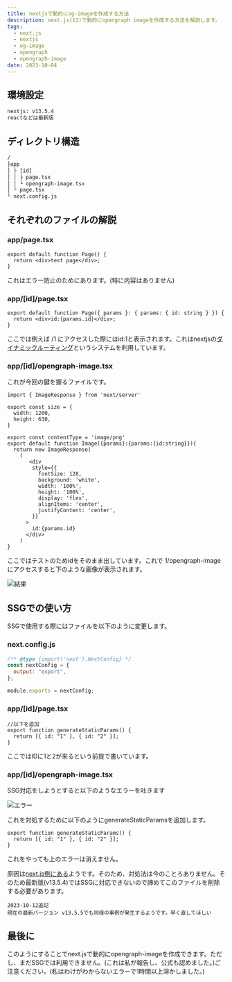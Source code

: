```yaml
---
title: nextjsで動的にog-imageを作成する方法
description: next.js(13)で動的にopengraph imageを作成する方法を解説します。
tags:
  - next.js
  - nextjs
  - og-image
  - opengraph
  - opengraph-image
date: 2023-10-04
---
```


## 環境設定

```txt
nextjs: v13.5.4
reactなどは最新版
```

## ディレクトリ構造

```txt
/
├app
│ ├ [id]
│ │ ├ page.tsx
│ │ └ opengraph-image.tsx
│ └ page.tsx
└ next.config.js
```

## それぞれのファイルの解説

### app/page.tsx

```tsx
export default function Page() {
  return <div>test page</div>;
}
```

これはエラー防止のためにあります。(特に内容はありません)

### app/\[id]/page.tsx

```tsx
export default function Page({ params }: { params: { id: string } }) {
  return <div>id:{params.id}</div>;
}
```

ここでは例えば /1 にアクセスした際にはid:1と表示されます。これはnextjsの[ダイナミックルーティング](https://nextjs.org/docs/app/building-your-application/routing/dynamic-routes)というシステムを利用しています。

### app/\[id]/opengraph-image.tsx

これが今回の鍵を握るファイルです。

```tsx
import { ImageResponse } from 'next/server'

export const size = {
  width: 1200,
  height: 630,
}

export const contentType = 'image/png'
export default function Image({params}:{params:{id:string}}){
  return new ImageResponse(
    (
       <div
        style={{
          fontSize: 128,
          background: 'white',
          width: '100%',
          height: '100%',
          display: 'flex',
          alignItems: 'center',
          justifyContent: 'center',
        }}
      >
        id:{params.id}
      </div>
    )
}
```

ここではテストのためidをそのまま出しています。これで 1/opengraph-image にアクセスすると下のような画像が表示されます。

![結果](./posts/20231004/opengraph-image-example.png)

## SSGでの使い方

SSGで使用する際にはファイルを以下のように変更します。

### next.config.js

```js
/** @type {import('next').NextConfig} */
const nextConfig = {
  output: "export",
};

module.exports = nextConfig;
```

### app/\[id]/page.tsx

```tsx
//以下を追加
export function generateStaticParams() {
  return [{ id: "1" }, { id: "2" }];
}
```

ここではIDに1と2が来るという前提で書いています。

### app/\[id]/opengraph-image.tsx

SSG対応をしようとすると以下のようなエラーを吐きます

![エラー](./posts/20231004/error.png)

これを対処するために以下のようにgenerateStaticParamsを追加します。

```tsx
export function generateStaticParams() {
  return [{ id: "1" }, { id: "2" }];
}
```

これをやっても上のエラーは消えません。

原因は[next.js側にある](https://github.com/vercel/next.js/issues/51147)ようです。そのため、対処法は今のことろありません。そのため最新版(v13.5.4)ではSSGに対応できないので諦めてこのファイルを削除する必要があります。

```
2023-10-12追記
現在の最新バージョン v13.5.5でも同様の事例が発生するようです。早く直してほしい
```

## 最後に

このようにすることでnext.jsで動的にopengraph-imageを作成できます。ただし、まだSSGでは利用できません。(これは私が報告し、公式も認めました。)ご注意ください。(私はわけがわからないエラーで1時間以上溶かしました。)
